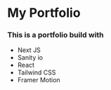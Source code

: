 # My Portfolio

### This is a portfolio build with

- Next JS
- Sanity io
- React
- Tailwind CSS
- Framer Motion
